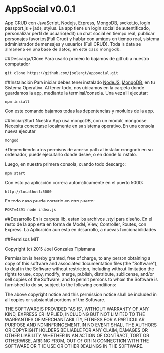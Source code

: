 # AppSocial v0.0.1
App CRUD con JavaScript, Nodejs, Express, MongoDB, socket.io, login passport.js + jade, stylus.
La app tiene un login social de autentificado, personalizar perfil de usuario(edit) un chat social en tiempo real, publicar personajes favoritos(Full Crud) y hablar con amigos en tiempo real, sistema administrador de mensajes y usuarios (Full CRUD). Toda la data se almanena en una base de datos, en este caso mongodb.

##Descarga/Clone
Para usarlo primero lo bajamos de github a nuestro computador
```
git clone https://github.com/joelengt/appsocial.git
```
##Instalación
Para iniciar debes tener instalado [NodeJS](https://nodejs.org/en/), [MongoDB](https://www.mongodb.org/downloads), en tu Sistema Operativo. Al tener todo, nos ubicamos en la carpeta donde guardamos la app, mediante la terminal/consola. Una vez alli ejecutar:
```
npm install
```
Con este comando bajamos todas las depentencias y modulos de la app.

##Iniciar/Start
Nuestra App usa mongoDB, con un modulo mongoose. Necesita conectarse localmente en su sistema operativo.
En una consola nueva ejecutar 
```
mongod
```
*Dependiendo a los permisos de acceso path al instalar mongodb en su ordenador, puede ejecutarlo donde desee, o en donde lo instalo.

Luego, en nuestra primera consola, cuando todo descargo:
```
npm start
``````
Con esto ya aplicación correra automaticamente en el puerto 5000:
```
http://localhost:5000
```
En todo caso puede correrlo en otro puerto:
```
PORT=4391 node index.js
```
##Desarrollo
En la carpeta lib, estan los archivos .styl para diseño.
En el resto de la app esta en forma de Model, View, Controller, Routes, con Express.
La  Aplicación aun esta en desarrollo, a nuevas funcionabilidades

##Permisos
MIT

Copyright (c) 2016 Joel Gonzales Tipismana

Permission is hereby granted, free of charge, to any person obtaining a copy
of this software and associated documentation files (the "Software"), to deal
in the Software without restriction, including without limitation the rights
to use, copy, modify, merge, publish, distribute, sublicense, and/or sell
copies of the Software, and to permit persons to whom the Software is
furnished to do so, subject to the following conditions:

The above copyright notice and this permission notice shall be included in
all copies or substantial portions of the Software.

THE SOFTWARE IS PROVIDED "AS IS", WITHOUT WARRANTY OF ANY KIND, EXPRESS OR
IMPLIED, INCLUDING BUT NOT LIMITED TO THE WARRANTIES OF MERCHANTABILITY,
FITNESS FOR A PARTICULAR PURPOSE AND NONINFRINGEMENT. IN NO EVENT SHALL THE
AUTHORS OR COPYRIGHT HOLDERS BE LIABLE FOR ANY CLAIM, DAMAGES OR OTHER
LIABILITY, WHETHER IN AN ACTION OF CONTRACT, TORT OR OTHERWISE, ARISING FROM,
OUT OF OR IN CONNECTION WITH THE SOFTWARE OR THE USE OR OTHER DEALINGS IN THE
SOFTWARE.



